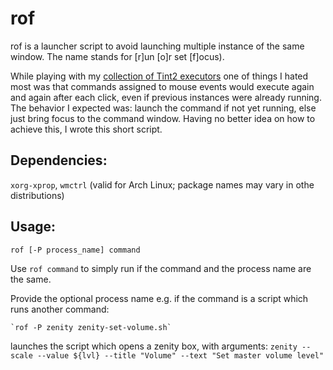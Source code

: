# rof
rof is  a launcher script to avoid launching multiple instance of the same window. The name stands for [r]un [o]r set [f]ocus).

While playing with my [collection of Tint2 executors](https://github.com/nwg-piotr/tint2-executors) one of things I hated most 
was that commands assigned to mouse events would execute again and again after each click, even if previous instances were 
already running. The behavior I expected was: launch the command if not yet running, else just bring focus to the command 
window. Having no better idea on how to achieve this, I wrote this short script.

## Dependencies:

`xorg-xprop`, `wmctrl` (valid for Arch Linux; package names may vary in othe distributions)

## Usage:

```
rof [-P process_name] command
```

Use `rof command` to simply run if the command and the process name are the same.

Provide the optional process name e.g. if the command is a script which runs another command:

```
`rof -P zenity zenity-set-volume.sh`
```

launches the script which opens a zenity box, with arguments: `zenity --scale --value ${lvl} --title "Volume" --text "Set master volume level"`
